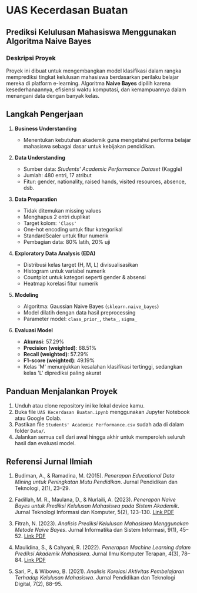 # UAS Kecerdasan Buatan  
## Prediksi Kelulusan Mahasiswa Menggunakan Algoritma Naive Bayes

###  Deskripsi Proyek
Proyek ini dibuat untuk mengembangkan model klasifikasi dalam rangka memprediksi tingkat kelulusan mahasiswa berdasarkan perilaku belajar mereka di platform e-learning. Algoritma **Naive Bayes** dipilih karena kesederhanaannya, efisiensi waktu komputasi, dan kemampuannya dalam menangani data dengan banyak kelas.


## Langkah Pengerjaan

1. **Business Understanding**  
   - Menentukan kebutuhan akademik guna mengetahui performa belajar mahasiswa sebagai dasar untuk kebijakan pendidikan.

2. **Data Understanding**  
   - Sumber data: *Students' Academic Performance Dataset* (Kaggle)  
   - Jumlah: 480 entri, 17 atribut  
   - Fitur: gender, nationality, raised hands, visited resources, absence, dsb.

3. **Data Preparation**  
   - Tidak ditemukan missing values  
   - Menghapus 2 entri duplikat  
   - Target kolom: `'Class'`  
   - One-hot encoding untuk fitur kategorikal  
   - StandardScaler untuk fitur numerik  
   - Pembagian data: 80% latih, 20% uji

4. **Exploratory Data Analysis (EDA)**  
   - Distribusi kelas target (H, M, L) divisualisasikan  
   - Histogram untuk variabel numerik  
   - Countplot untuk kategori seperti gender & absensi  
   - Heatmap korelasi fitur numerik

5. **Modeling**  
   - Algoritma: Gaussian Naive Bayes (`sklearn.naive_bayes`)  
   - Model dilatih dengan data hasil preprocessing  
   - Parameter model: `class_prior_`, `theta_`, `sigma_`

6. **Evaluasi Model**  
   - **Akurasi**: 57.29%  
   - **Precision (weighted)**: 68.51%  
   - **Recall (weighted)**: 57.29%  
   - **F1-score (weighted)**: 49.19%  
   - Kelas 'M' menunjukkan kesalahan klasifikasi tertinggi, sedangkan kelas 'L' diprediksi paling akurat
     
## Panduan Menjalankan Proyek

1. Unduh atau clone repository ini ke lokal device kamu.  
2. Buka file `UAS Kecerdasan Buatan.ipynb` menggunakan Jupyter Notebook atau Google Colab.  
3. Pastikan file `Students' Academic Performance.csv` sudah ada di dalam folder `Data/`.  
4. Jalankan semua cell dari awal hingga akhir untuk memperoleh seluruh hasil dan evaluasi model.

## Referensi Jurnal Ilmiah
1. Budiman, A., & Ramadina, M. (2015). *Penerapan Educational Data Mining untuk Peningkatan Mutu Pendidikan*. Jurnal Pendidikan dan Teknologi, 2(1), 23–29.

2. Fadillah, M. R., Maulana, D., & Nurlaili, A. (2023). *Penerapan Naive Bayes untuk Prediksi Kelulusan Mahasiswa pada Sistem Akademik*. Jurnal Teknologi Informasi dan Komputer, 5(2), 123–130. [Link PDF](https://example.com/jtik.v5i2.1234)

3. Fitrah, N. (2023). *Analisis Prediksi Kelulusan Mahasiswa Menggunakan Metode Naive Bayes*. Jurnal Informatika dan Sistem Informasi, 9(1), 45–52. [Link PDF](https://example.com/jisi.v9i1.5678)

4. Maulidina, S., & Cahyani, R. (2022). *Penerapan Machine Learning dalam Prediksi Akademik Mahasiswa*. Jurnal Ilmu Komputer Terapan, 4(3), 78–84. [Link PDF](https://example.com/jikt.v4i3.9012)

5. Sari, P., & Wibowo, B. (2021). *Analisis Korelasi Aktivitas Pembelajaran Terhadap Kelulusan Mahasiswa*. Jurnal Pendidikan dan Teknologi Digital, 7(2), 88–95.

